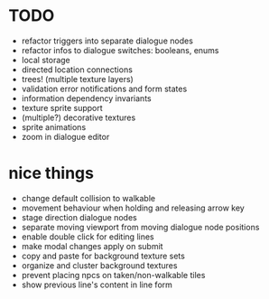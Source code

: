 # TODO
- refactor triggers into separate dialogue nodes
- refactor infos to dialogue switches: booleans, enums
- local storage
- directed location connections
- trees! (multiple texture layers)
- validation error notifications and form states
- information dependency invariants
- texture sprite support
- (multiple?) decorative textures
- sprite animations
- zoom in dialogue editor

# nice things
- change default collision to walkable
- movement behaviour when holding and releasing arrow key
- stage direction dialogue nodes
- separate moving viewport from moving dialogue node positions
- enable double click for editing lines
- make modal changes apply on submit
- copy and paste for background texture sets
- organize and cluster background textures
- prevent placing npcs on taken/non-walkable tiles
- show previous line's content in line form
